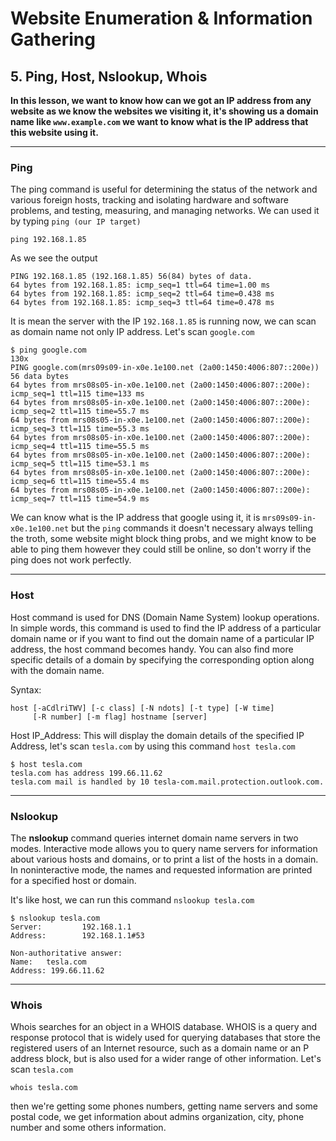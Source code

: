 # **Website Enumeration & Information Gathering**

## 5. Ping, Host, Nslookup, Whois

**In this lesson, we want to know how can we got an IP address from any website as we know the websites we visiting it, it's showing us a domain name like `www.example.com` we want to know what is the IP address that this website using it.**

---

### Ping

The ping command is useful for determining the status of the network and various foreign hosts, tracking and isolating hardware and software problems, and testing, measuring, and managing networks. We can used it by typing `ping (our IP target)`

    ping 192.168.1.85

As we see the output

    PING 192.168.1.85 (192.168.1.85) 56(84) bytes of data.
    64 bytes from 192.168.1.85: icmp_seq=1 ttl=64 time=1.00 ms
    64 bytes from 192.168.1.85: icmp_seq=2 ttl=64 time=0.438 ms
    64 bytes from 192.168.1.85: icmp_seq=3 ttl=64 time=0.478 ms

It is mean the server with the IP `192.168.1.85` is running now, we can scan as domain name not only IP address. Let's scan `google.com`

    $ ping google.com                                                    130x
    PING google.com(mrs09s09-in-x0e.1e100.net (2a00:1450:4006:807::200e)) 56 data bytes
    64 bytes from mrs08s05-in-x0e.1e100.net (2a00:1450:4006:807::200e): icmp_seq=1 ttl=115 time=133 ms
    64 bytes from mrs08s05-in-x0e.1e100.net (2a00:1450:4006:807::200e): icmp_seq=2 ttl=115 time=55.7 ms
    64 bytes from mrs08s05-in-x0e.1e100.net (2a00:1450:4006:807::200e): icmp_seq=3 ttl=115 time=55.3 ms
    64 bytes from mrs08s05-in-x0e.1e100.net (2a00:1450:4006:807::200e): icmp_seq=4 ttl=115 time=55.5 ms
    64 bytes from mrs08s05-in-x0e.1e100.net (2a00:1450:4006:807::200e): icmp_seq=5 ttl=115 time=53.1 ms
    64 bytes from mrs08s05-in-x0e.1e100.net (2a00:1450:4006:807::200e): icmp_seq=6 ttl=115 time=55.4 ms
    64 bytes from mrs08s05-in-x0e.1e100.net (2a00:1450:4006:807::200e): icmp_seq=7 ttl=115 time=54.9 ms

We can know what is the IP address that google using it, it is `mrs09s09-in-x0e.1e100.net` but the `ping` commands it doesn't necessary always telling the troth, some website might block thing probs, and we might know to be able to ping them however they could still be online, so don't worry if the ping does not work perfectly.

---

### Host

Host command is used for DNS (Domain Name System) lookup operations. In simple words, this command is used to find the IP address of a particular domain name or if you want to find out the domain name of a particular IP address, the host command becomes handy. You can also find more specific details of a domain by specifying the corresponding option along with the domain name.

Syntax:

    host [-aCdlriTWV] [-c class] [-N ndots] [-t type] [-W time]
         [-R number] [-m flag] hostname [server]

Host IP_Address: This will display the domain details of the specified IP Address, let's scan `tesla.com` by using this command `host tesla.com`

    $ host tesla.com
    tesla.com has address 199.66.11.62
    tesla.com mail is handled by 10 tesla-com.mail.protection.outlook.com.

---

### Nslookup

The **nslookup** command queries internet domain name servers in two modes. Interactive mode allows you to query name servers for information about various hosts and domains, or to print a list of the hosts in a domain. In noninteractive mode, the names and requested information are printed for a specified host or domain.

It's like host, we can run this command `nslookup tesla.com`

    $ nslookup tesla.com
    Server:         192.168.1.1
    Address:        192.168.1.1#53

    Non-authoritative answer:
    Name:   tesla.com
    Address: 199.66.11.62

---

### Whois

Whois searches for an object in a WHOIS database. WHOIS is a query and response protocol that is widely used for querying databases that store the registered users of an Internet resource, such as a domain name or an P address block, but is also used for a wider range of other information. Let's scan `tesla.com`

    whois tesla.com

then we're getting some phones numbers, getting name servers and some postal code, we get information about admins organization, city, phone number and some others information.
